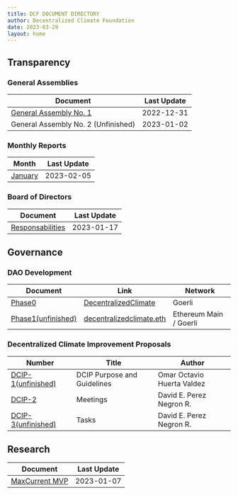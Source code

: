 ```yaml
---
title: DCF DOCUMENT DIRECTORY 
author: Decentralized Climate Foundation
date: 2023-03-29
layout: home
---
```



## Transparency

### General Assemblies

| Document | Last Update |
| -------- | -------- |
| [General Assembly No. 1](https://hackmd.io/PJjDdwusTCu2rkKOGtnqcg?view)| 2022-12-31 |
| General Assembly No. 2 (Unfinished)| 2023-01-02 |

### Monthly Reports

| Month | Last Update | 
| -------- | -------- |
| [January](https://hackmd.io/bcSkwAWZQCihO-1G7eQGZg) | 2023-02-05 | 

### Board of Directors

| Document | Last Update |
| -------- | -------- |
| [Responsabilities](https://hackmd.io/gMphw3QiRvSI2WK3Ml2GkA) | 2023-01-17 |

## Governance 

### DAO Development

| Document | Link | Network |
| -------- | -------- | -------- | 
| [Phase0](https://hackmd.io/A9LNZFTlQsC32gqDw1C7EQ)  | [DecentralizedClimate](https://client.aragon.org/#/decentralizedclimate) | Goerli
| [Phase1(unfinished)](https://hackmd.io/X0e7aeiaQKa2fPJS_mHguQ)  | [decentralizedclimate.eth](https://demo.snapshot.org/#/decentralizedclimate.eth) | Ethereum Main / Goerli

### Decentralized Climate Improvement Proposals

| Number | Title | Author |
| -------- | -------- | -------- | 
| [DCIP-1(unfinished)](https://hackmd.io/YP4DnMt5R1y-Z3h9zjjcMQ?view)  | DCIP Purpose and Guidelines | Omar Octavio Huerta Valdez
| [DCIP-2](https://hackmd.io/c-0PvrXFQWezOJpzNtRA1A?view)  | Meetings | David E. Perez Negron R.
| [DCIP-3(unfinished)](https://hackmd.io/MY70DIqET36kzZ2YHFupbg?view)  | Tasks | David E. Perez Negron R.

## Research

| Document | Last Update |
| -------- | -------- |
| [MaxCurrent MVP](https://hackmd.io/olq6nsUNRR2F3VG1NkWAZA) | 2023-01-07 |


